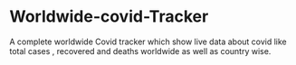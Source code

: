 # Worldwide-covid-Tracker
A complete worldwide Covid tracker which show live data about covid like total cases , recovered and deaths worldwide as well as country wise. 
